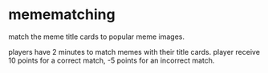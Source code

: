 # memematching
match the meme title cards to popular meme images.

players have 2 minutes to match memes with their title cards.
player receive 10 points for a correct match, -5 points for an incorrect match.

